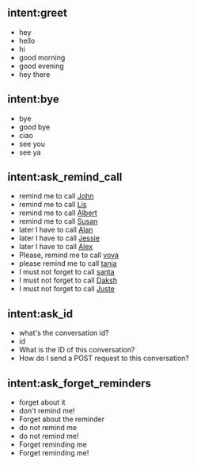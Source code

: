 ## intent:greet
- hey
- hello
- hi
- good morning
- good evening
- hey there

## intent:bye
- bye
- good bye
- ciao
- see you
- see ya

## intent:ask_remind_call
- remind me to call [John](name)
- remind me to call [Lis](name)
- remind me to call [Albert](name)
- remind me to call [Susan](name)
- later I have to call [Alan](name)
- later I have to call [Jessie](name)
- later I have to call [Alex](name)
- Please, remind me to call [vova](name)
- please remind me to call [tanja](name)
- I must not forget to call [santa](name)
- I must not forget to call [Daksh](name)
- I must not forget to call [Juste](name)

## intent:ask_id
- what's the conversation id?
- id
- What is the ID of this conversation?
- How do I send a POST request to this conversation?

## intent:ask_forget_reminders
- forget about it
- don't remind me!
- Forget about the reminder
- do not remind me
- do not remind me!
- Forget reminding me
- Forget reminding me!
